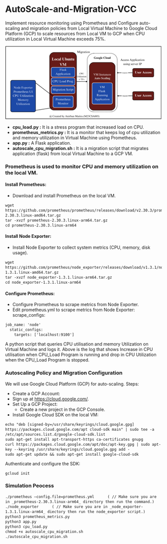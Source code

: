 # AutoScale-and-Migration-VCC
Implement resource monitoring using Prometheus and Configure auto-scaling and migration policies from Local Virtual Machine to Google Cloud Platform (GCP) to scale resources from Local VM to GCP when CPU utilization in Local Virtual Machine exceeds 75%.

![Alt text](vcc_assign3.png)



- **cpu_load.py :** It is a stress program that increased load on CPU.
- **prometheus_metrics.py :** It is a monitor that keeps log of cpu utilization and memory utilization in Virtual Machine using Prometheus.
- **app.py :** A Flask application.
- **autoscale_cpu_migration.sh :** It is a migration script that migrates application (flask) from local Virtual Machine to a GCP VM.

  
### Prometheus is used to monitor CPU and memory utilization on the local VM.

#### Install Prometheus:
- Download and install Prometheus on the local VM.
```
wget https://github.com/prometheus/prometheus/releases/download/v2.30.3/prometheus-2.30.3.linux-amd64.tar.gz
tar -xvzf prometheus-2.30.3.linux-arm64.tar.gz
cd prometheus-2.30.3.linux-arm64
```


#### Install Node Exporter:
- Install Node Exporter to collect system metrics (CPU, memory, disk usage).
```
wget https://github.com/prometheus/node_exporter/releases/download/v1.3.1/node_exporter-1.3.1.linux-amd64.tar.gz
tar -xvzf node_exporter-1.3.1.linux-arm64.tar.gz
cd node_exporter-1.3.1.linux-arm64
```


#### Configure Prometheus:

- Configure Prometheus to scrape metrics from Node Exporter.
- Edit prometheus.yml to scrape metrics from Node Exporter: scrape_configs:
```
job_name: 'node'
  static_configs:
    targets: ['localhost:9100']
```

A python script that queries CPU utilisation and memory Utilization on Virtual Machine and logs it. Above is the log that shows Increase in CPU utilisation when CPU_Load Program is running and drop in CPU Utilization when the CPU_Load Program is stopped.



### Autoscaling Policy and Migration Configuration 
We will use Google Cloud Platform (GCP) for auto-scaling.
Steps:
- Create a GCP Account:
- Sign up at https://cloud.google.com/.
- Set Up a GCP Project:
  - Create a new project in the GCP Console.
- Install Google Cloud SDK on the local VM:
```
echo "deb [signed-by=/usr/share/keyrings/cloud.google.gpg] https://packages.cloud.google.com/apt cloud-sdk main" | sudo tee -a /etc/apt/sources.list.d/google-cloud-sdk.list
sudo apt-get install apt-transport-https ca-certificates gnupg
curl https://packages.cloud.google.com/apt/doc/apt-key.gpg | sudo apt-key --keyring /usr/share/keyrings/cloud.google.gpg add -
sudo apt-get update && sudo apt-get install google-cloud-sdk 
```
Authenticate and configure the SDK:
```
gcloud init
```


### Simulation Peocess
```
./prometheus —config.file=prometheus.yml      ( // Make sure you are in _prometheus-2.30.3.linux-arm64_ directory then run the command.)
./node_exporter      ( // Make sure you are in _node_exporter-1.3.1.linux-arm64_ diectory then run the node_exporter script.)
python3 prometheus_metrics.py    
python3 app.py
python3 cpu_load.py
chmod +x autoscale_cpu_migration.sh
./autoscale_cpu_migration.sh
```
